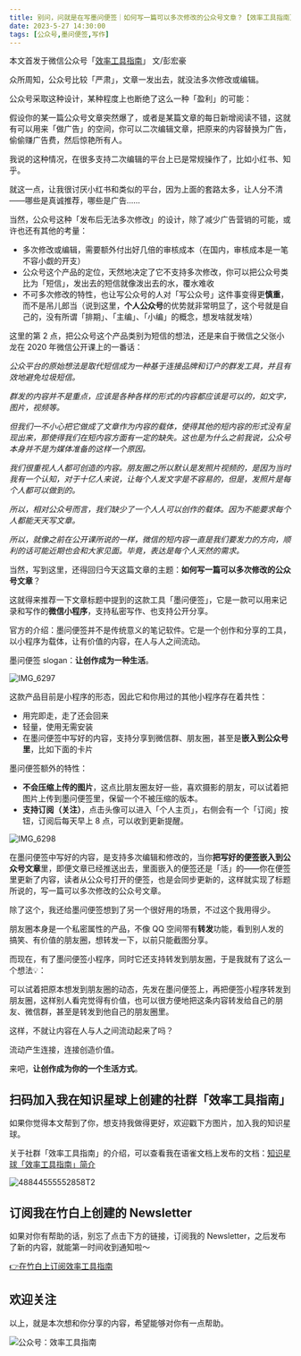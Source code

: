 ```yaml
---
title: 别问，问就是在写墨问便签｜如何写一篇可以多次修改的公众号文章？【效率工具指南】  
date: 2023-5-27 14:30:00               
tags: [公众号,墨问便签,写作]                                                                                       
---
```


本文首发于微信公众号「[效率工具指南](https://mp.weixin.qq.com/s/P7EYDFcv_PdvPY0UjmrDWg)」
文/彭宏豪

众所周知，公众号比较「严肃」，文章一发出去，就没法多次修改或编辑。  

公众号采取这种设计，某种程度上也断绝了这么一种「盈利」的可能：    

假设你的某一篇公众号文章突然爆了，或者是某篇文章的每日新增阅读不错，这就有可以用来「做广告」的空间，你可以二次编辑文章，把原来的内容替换为广告，偷偷赚广告费，然后惊艳所有人。                           

我说的这种情况，在很多支持二次编辑的平台上已是常规操作了，比如小红书、知乎。         

就这一点，让我很讨厌小红书和类似的平台，因为上面的套路太多，让人分不清——哪些是真诚推荐，哪些是广告……          

当然，公众号这种「发布后无法多次修改」的设计，除了减少广告营销的可能，或许也还有其他的考量：    

- 多次修改或编辑，需要额外付出好几倍的审核成本（在国内，审核成本是一笔不容小觑的开支）    
- 公众号这个产品的定位，天然地决定了它不支持多次修改，你可以把公众号类比为「短信」，发出去的短信就像泼出去的水，覆水难收     
- 不可多次修改的特性，也让写公众号的人对「写公众号」这件事变得更**慎重**，而不是吊儿郎当（说到这里，**个人公众号**的优势就非常明显了，这个号就是自己的，没有所谓「排期」、「主编」、「小编」的概念，想发啥就发啥）     

这里的第 2 点，把公众号这个产品类别为短信的想法，还是来自于微信之父张小龙在 2020 年微信公开课上的一番话：     

*公众平台的原始想法是取代短信成为一种基于连接品牌和订户的群发工具，并且有效地避免垃圾短信。*

*群发的内容并不是重点，应该是各种各样的形式的内容都应该是可以的，如文字，图片，视频等。*

*但我们一不小心把它做成了文章作为内容的载体，使得其他的短内容的形式没有呈现出来，那使得我们在短内容方面有一定的缺失。这也是为什么之前我说，公众号本身并不是为媒体准备的这样一个原因。*

*我们很重视人人都可创造的内容。朋友圈之所以默认是发照片视频的，是因为当时我有一个认知，对于十亿人来说，让每个人发文字是不容易的，但是，发照片是每个人都可以做到的。*

*所以，相对公众号而言，我们缺少了一个人人可以创作的载体。因为不能要求每个人都能天天写文章。*

*所以，就像之前在公开课所说的一样，微信的短内容一直是我们要发力的方向，顺利的话可能近期也会和大家见面。毕竟，表达是每个人天然的需求。*

当然，写到这里，还得回归今天这篇文章的主题：**如何写一篇可以多次修改的公众号文章**？     

这就得来推荐一下文章标题中提到的这款工具「墨问便签」，它是一款可以用来记录和写作的**微信小程序**，支持私密写作、也支持公开分享。   

官方的介绍：墨问便签并不是传统意义的笔记软件。它是一个创作和分享的工具，以小程序为载体，让有价值的内容，在人与人之间流动。     

墨问便签 slogan：**让创作成为一种生活**。    

![IMG_6297](https://img.penghh.fun/2023/05/27/img6297.jpg)


这款产品目前是小程序的形态，因此它和你用过的其他小程序存在着共性： 

- 用完即走，走了还会回来    
- 轻量，使用无需安装     
- 在墨问便签中写好的内容，支持分享到微信群、朋友圈，甚至是**嵌入到公众号里**，比如下面的卡片   

墨问便签额外的特性：

* **不会压缩上传的图片**，这点比朋友圈友好一些，喜欢摄影的朋友，可以试着把图片上传到墨问便签里，保留一个不被压缩的版本。      
* **支持订阅（关注）**，点击头像可以进入「个人主页」，右侧会有一个「订阅」按钮，订阅后每天早上 8 点，可以收到更新提醒。   

![IMG_6298](https://img.penghh.fun/2023/05/27/img6298.PNG)


在墨问便签中写好的内容，是支持多次编辑和修改的，当你**把写好的便签嵌入到公众号文章**里，即便文章已经推送出去，里面嵌入的便签还是「活」的——你在便签里更新了内容，读者从公众号打开的便签，也是会同步更新的，这样就实现了标题所说的，写一篇可以多次修改的公众号文章。   

除了这个，我还给墨问便签想到了另一个很好用的场景，不过这个我用得少。     

朋友圈本身是一个私密属性的产品，不像 QQ 空间带有**转发**功能，看到别人发的搞笑、有价值的朋友圈，想转发一下，以前只能截图分享。  

而现在，有了墨问便签小程序，同时它还支持转发到朋友圈，于是我就有了这么一个想法💡：  

可以试着把原本想发到朋友圈的动态，先发在墨问便签上，再把便签小程序转发到朋友圈，这样别人看完觉得有价值，也可以很方便地把这条内容转发给自己的朋友、微信群，甚至是转发到他自己的朋友圈里。  

这样，不就让内容在人与人之间流动起来了吗？   

流动产生连接，连接创造价值。   

来吧，**让创作成为你的一个生活方式**。      


## 扫码加入我在知识星球上创建的社群「效率工具指南」  

如果你觉得本文帮到了你，想支持我做得更好，欢迎戳下方图片，加入我的知识星球。     

关于社群「效率工具指南」的介绍，可以查看我在语雀文档上发布的文档：[知识星球「效率工具指南」简介](https://www.yuque.com/penghonghao/af0aai/glwrg2dl0dqlegi6?singleDoc#)    

![48844555552858T2](https://img.penghh.fun/2023/03/25/48844555552858t2.JPG)   


## 订阅我在竹白上创建的 Newsletter   

如果对你有帮助的话，别忘了点击下方的链接，订阅我的 Newsletter，之后发布了新的内容，就能第一时间收到通知啦～  

[👉在竹白上订阅效率工具指南](https://penghh.zhubai.love/)         

## 欢迎关注     

以上，就是本次想和你分享的内容，希望能够对你有一点帮助。     

![公众号：效率工具指南](https://img.penghh.fun/2021/05/28/gong-zhong-hao-wei-bu-er-wei-ma-dailogo.png)   













